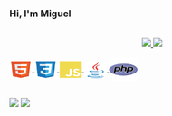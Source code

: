 <h3>Hi, I'm Miguel</h3>

<br>

<div align="center">
  <a href="https://github.com/MiguelSilvaTeixeira">
  <img height="180em" src="https://github-readme-stats.vercel.app/api?username=MiguelSilvaTeixeira&theme=cobalt&show_icons=true)](https://github.com/MiguelSilvaTeixeira/github-readme-stats"/>
  <img height="180em" src="https://github-readme-stats.vercel.app/api/top-langs/?username=MiguelSilvaTeixeira&theme=cobalt&layout=compact&langs_count=7"/>
</div>
  
<div style="display: inline_block"><br>
  <img align="center" alt="HTML" height="30" width="40" src="https://raw.githubusercontent.com/devicons/devicon/master/icons/html5/html5-original.svg">
  <img align="center" alt="CSS" height="30" width="40" src="https://raw.githubusercontent.com/devicons/devicon/master/icons/css3/css3-original.svg">
  <img align="center" alt="Js" height="30" width="40" src="https://raw.githubusercontent.com/devicons/devicon/master/icons/javascript/javascript-plain.svg">  
  <img align="center" alt="Java" height="30" width="40" src="https://github.com/devicons/devicon/blob/master/icons/java/java-original.svg">
  <img align="center" alt="Php" height="40" width="50" src="https://github.com/devicons/devicon/blob/master/icons/php/php-original.svg"> 
</div>
  
  ##
 
<div> 
  <a href="https://br.linkedin.com/in/miguelsilvateixeira/" target="_blank"><img src="https://img.shields.io/badge/-LinkedIn-%230077B5?style=for-the-badge&logo=linkedin&logoColor=white" target="_blank"></a> 
  <a href = "mailto: teixeira.miguel.trabalho@gmail.com"><img src="https://img.shields.io/badge/-Gmail-%23333?style=for-the-badge&logo=gmail&logoColor=white" target="_blank"></a>
</div>

<!--
**MiguelSilvaTeixeira/MiguelSilvaTeixeira** is a ✨ _special_ ✨ repository because its `README.md` (this file) appears on your GitHub profile.

-->
